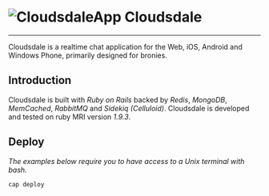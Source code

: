 # ![CloudsdaleApp](https://secure.gravatar.com/avatar/006b4dec507eaac9967970a1cd967167?s=28) Cloudsdale

**********************************

Cloudsdale is a realtime chat application for the Web, iOS, Android and Windows Phone, primarily designed for bronies.

## Introduction
Cloudsdale is built with *Ruby on Rails* backed by *Redis*, *MongoDB*, *MemCached*, *RabbitMQ* and *Sidekiq (Celluloid)*. Cloudsdale is developed and tested on ruby MRI version *1.9.3*.

## Deploy
*The examples below require you to have access to a Unix terminal with bash.*
```bash
cap deploy
```

